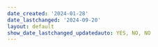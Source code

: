 ```yaml
---
date_created: '2024-01-28'
date_lastchanged: '2024-09-20'
layout: default
show_date_lastchanged_updatedauto: YES, NO, NO
---
```


